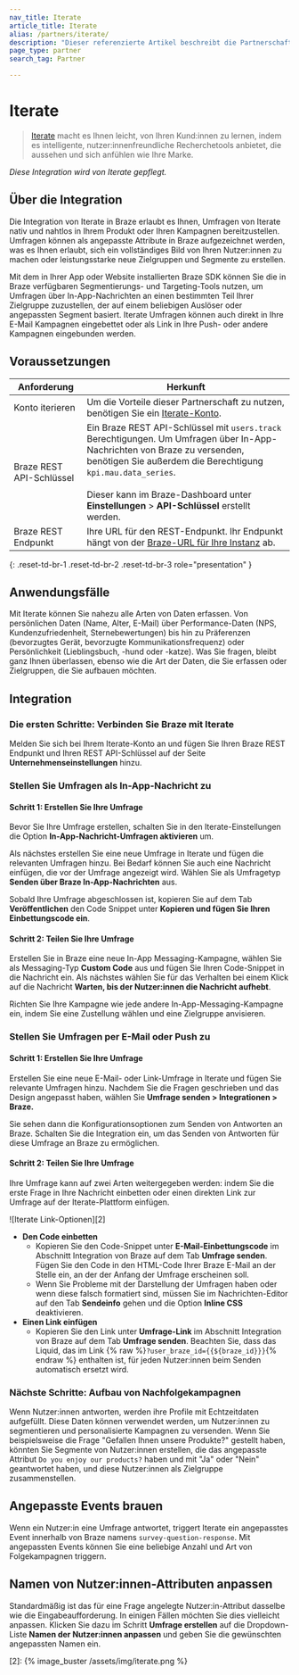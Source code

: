 ```yaml
---
nav_title: Iterate
article_title: Iterate
alias: /partners/iterate/
description: "Dieser referenzierte Artikel beschreibt die Partnerschaft zwischen Braze und Iterate, die es Ihnen erlaubt, Kundendaten durch Umfragen anzureichern, um zusätzliche Insights zu gewinnen."
page_type: partner
search_tag: Partner

---
```


# Iterate

> [Iterate](https://iteratehq.com) macht es Ihnen leicht, von Ihren Kund:innen zu lernen, indem es intelligente, nutzer:innenfreundliche Recherchetools anbietet, die aussehen und sich anfühlen wie Ihre Marke.

_Diese Integration wird von Iterate gepflegt._

## Über die Integration

Die Integration von Iterate in Braze erlaubt es Ihnen, Umfragen von Iterate nativ und nahtlos in Ihrem Produkt oder Ihren Kampagnen bereitzustellen. Umfragen können als angepasste Attribute in Braze aufgezeichnet werden, was es Ihnen erlaubt, sich ein vollständiges Bild von Ihren Nutzer:innen zu machen oder leistungsstarke neue Zielgruppen und Segmente zu erstellen.

Mit dem in Ihrer App oder Website installierten Braze SDK können Sie die in Braze verfügbaren Segmentierungs- und Targeting-Tools nutzen, um Umfragen über In-App-Nachrichten an einen bestimmten Teil Ihrer Zielgruppe zuzustellen, der auf einem beliebigen Auslöser oder angepassten Segment basiert. Iterate Umfragen können auch direkt in Ihre E-Mail Kampagnen eingebettet oder als Link in Ihre Push- oder andere Kampagnen eingebunden werden.

## Voraussetzungen

| Anforderung | Herkunft |
|---|---|
|Konto iterieren | Um die Vorteile dieser Partnerschaft zu nutzen, benötigen Sie ein [Iterate-Konto](https://iteratehq.com). |
| Braze REST API-Schlüssel | Ein Braze REST API-Schlüssel mit `users.track` Berechtigungen. Um Umfragen über In-App-Nachrichten von Braze zu versenden, benötigen Sie außerdem die Berechtigung `kpi.mau.data_series`.<br><br> Dieser kann im Braze-Dashboard unter **Einstellungen** > **API-Schlüssel** erstellt werden.|
| Braze REST Endpunkt  | Ihre URL für den REST-Endpunkt. Ihr Endpunkt hängt von der [Braze-URL für Ihre Instanz][6] ab. |
{: .reset-td-br-1 .reset-td-br-2 .reset-td-br-3 role="presentation" }

## Anwendungsfälle

Mit Iterate können Sie nahezu alle Arten von Daten erfassen. Von persönlichen Daten (Name, Alter, E-Mail) über Performance-Daten (NPS, Kundenzufriedenheit, Sternebewertungen) bis hin zu Präferenzen (bevorzugtes Gerät, bevorzugte Kommunikationsfrequenz) oder Persönlichkeit (Lieblingsbuch, -hund oder -katze). Was Sie fragen, bleibt ganz Ihnen überlassen, ebenso wie die Art der Daten, die Sie erfassen oder Zielgruppen, die Sie aufbauen möchten.

## Integration

### Die ersten Schritte: Verbinden Sie Braze mit Iterate

Melden Sie sich bei Ihrem Iterate-Konto an und fügen Sie Ihren Braze REST Endpunkt und Ihren REST API-Schlüssel auf der Seite **Unternehmenseinstellungen** hinzu.

### Stellen Sie Umfragen als In-App-Nachricht zu

#### Schritt 1: Erstellen Sie Ihre Umfrage

Bevor Sie Ihre Umfrage erstellen, schalten Sie in den Iterate-Einstellungen die Option **In-App-Nachricht-Umfragen aktivieren** um.

Als nächstes erstellen Sie eine neue Umfrage in Iterate und fügen die relevanten Umfragen hinzu. Bei Bedarf können Sie auch eine Nachricht einfügen, die vor der Umfrage angezeigt wird. Wählen Sie als Umfragetyp **Senden über Braze In-App-Nachrichten** aus.

Sobald Ihre Umfrage abgeschlossen ist, kopieren Sie auf dem Tab **Veröffentlichen** den Code Snippet unter **Kopieren und fügen Sie Ihren Einbettungscode ein**.

#### Schritt 2: Teilen Sie Ihre Umfrage

Erstellen Sie in Braze eine neue In-App Messaging-Kampagne, wählen Sie als Messaging-Typ **Custom Code** aus und fügen Sie Ihren Code-Snippet in die Nachricht ein. Als nächstes wählen Sie für das Verhalten bei einem Klick auf die Nachricht **Warten, bis der Nutzer:innen die Nachricht aufhebt**.

Richten Sie Ihre Kampagne wie jede andere In-App-Messaging-Kampagne ein, indem Sie eine Zustellung wählen und eine Zielgruppe anvisieren.

### Stellen Sie Umfragen per E-Mail oder Push zu

#### Schritt 1: Erstellen Sie Ihre Umfrage

Erstellen Sie eine neue E-Mail- oder Link-Umfrage in Iterate und fügen Sie relevante Umfragen hinzu. Nachdem Sie die Fragen geschrieben und das Design angepasst haben, wählen Sie **Umfrage senden > Integrationen > Braze.**

Sie sehen dann die Konfigurationsoptionen zum Senden von Antworten an Braze. Schalten Sie die Integration ein, um das Senden von Antworten für diese Umfrage an Braze zu ermöglichen. 

#### Schritt 2: Teilen Sie Ihre Umfrage

Ihre Umfrage kann auf zwei Arten weitergegeben werden: indem Sie die erste Frage in Ihre Nachricht einbetten oder einen direkten Link zur Umfrage auf der Iterate-Plattform einfügen.

![Iterate Link-Optionen][2]

- **Den Code einbetten**
  - Kopieren Sie den Code-Snippet unter **E-Mail-Einbettungscode** im Abschnitt Integration von Braze auf dem Tab **Umfrage senden**. Fügen Sie den Code in den HTML-Code Ihrer Braze E-Mail an der Stelle ein, an der der Anfang der Umfrage erscheinen soll. 
  - Wenn Sie Probleme mit der Darstellung der Umfragen haben oder wenn diese falsch formatiert sind, müssen Sie im Nachrichten-Editor auf den Tab **Sendeinfo** gehen und die Option **Inline CSS** deaktivieren.
- **Einen Link einfügen**
  - Kopieren Sie den Link unter **Umfrage-Link** im Abschnitt Integration von Braze auf dem Tab **Umfrage senden**. Beachten Sie, dass das Liquid, das im Link {% raw %}`?user_braze_id={{${braze_id}}}`{% endraw %} enthalten ist, für jeden Nutzer:innen beim Senden automatisch ersetzt wird.

### Nächste Schritte: Aufbau von Nachfolgekampagnen

Wenn Nutzer:innen antworten, werden ihre Profile mit Echtzeitdaten aufgefüllt. Diese Daten können verwendet werden, um Nutzer:innen zu segmentieren und personalisierte Kampagnen zu versenden. Wenn Sie beispielsweise die Frage "Gefallen Ihnen unsere Produkte?" gestellt haben, könnten Sie Segmente von Nutzer:innen erstellen, die das angepasste Attribut `Do you enjoy our products?` haben und mit "Ja" oder "Nein" geantwortet haben, und diese Nutzer:innen als Zielgruppe zusammenstellen.

## Angepasste Events brauen

Wenn ein Nutzer:in eine Umfrage antwortet, triggert Iterate ein angepasstes Event innerhalb von Braze namens `survey-question-response`. Mit angepassten Events können Sie eine beliebige Anzahl und Art von Folgekampagnen triggern.

## Namen von Nutzer:innen-Attributen anpassen

Standardmäßig ist das für eine Frage angelegte Nutzer:in-Attribut dasselbe wie die Eingabeaufforderung.
In einigen Fällen möchten Sie dies vielleicht anpassen. Klicken Sie dazu im Schritt **Umfrage erstellen** auf die Dropdown-Liste **Namen der Nutzer:innen anpassen** und geben Sie die gewünschten angepassten Namen ein.


[6]: {{site.baseurl}}/api/basics/#endpoints
[2]: {% image_buster /assets/img/iterate.png %}
